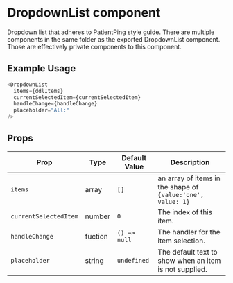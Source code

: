 # DropdownList component

Dropdown list that adheres to PatientPing style guide. There are multiple components in the same folder as the exported DropdownList component. Those are effectively private components to this component.

## Example Usage

```javascript
<DropdownList
  items={ddlItems}
  currentSelectedItem={currentSelectedItem}
  handleChange={handleChange}
  placeholder="All:"
/>
```

## Props

| Prop                  | Type    | Default Value | Description                                                 |
| --------------------- | ------- | ------------- | ----------------------------------------------------------- |
| `items`               | array   | `[]`          | an array of items in the shape of `{value:'one', value: 1}` |
| `currentSelectedItem` | number  | `0`           | The index of this item.                                     |
| `handleChange`        | fuction | `() => null`  | The handler for the item selection.                         |
| `placeholder`         | string  | `undefined`   | The default text to show when an item is not supplied.      |
